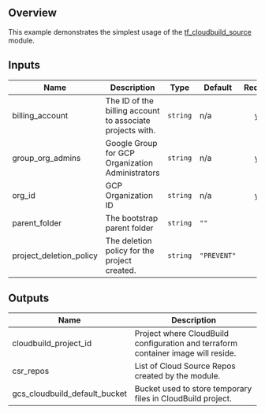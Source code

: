 ## Overview

This example demonstrates the simplest usage of the [tf_cloudbuild_source](../../modules/tf_cloudbuild_source/) module.

<!-- BEGINNING OF PRE-COMMIT-TERRAFORM DOCS HOOK -->
## Inputs

| Name | Description | Type | Default | Required |
|------|-------------|------|---------|:--------:|
| billing\_account | The ID of the billing account to associate projects with. | `string` | n/a | yes |
| group\_org\_admins | Google Group for GCP Organization Administrators | `string` | n/a | yes |
| org\_id | GCP Organization ID | `string` | n/a | yes |
| parent\_folder | The bootstrap parent folder | `string` | `""` | no |
| project\_deletion\_policy | The deletion policy for the project created. | `string` | `"PREVENT"` | no |

## Outputs

| Name | Description |
|------|-------------|
| cloudbuild\_project\_id | Project where CloudBuild configuration and terraform container image will reside. |
| csr\_repos | List of Cloud Source Repos created by the module. |
| gcs\_cloudbuild\_default\_bucket | Bucket used to store temporary files in CloudBuild project. |

<!-- END OF PRE-COMMIT-TERRAFORM DOCS HOOK -->
